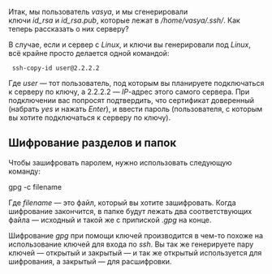 
 Итак, мы пользователь _vasya_, и мы сгенерировали ключи _id_rsa_ и _id_rsa.pub_, которые лежат в _/home/vasya/.ssh/_. Как теперь рассказать о них серверу?

В случае, если и сервер с _Linux_, и ключи вы генерировали под _Linux_, всё крайне просто делается одной командой:

     ssh-copy-id user@2.2.2.2

Где _user_ — тот пользователь, под которым вы планируете подключаться к серверу по ключу, а 2.2.2.2 — _IP_-адрес этого самого сервера. При подключении вас попросят подтвердить, что сертификат доверенный (набрать _yes_ и нажать _Enter_), и ввести пароль (пользователя, с которым вы хотите подключаться к серверу по ключу).

## **Шифрование разделов и папок**

Чтобы зашифровать паролем, нужно использовать следующую команду:

gpg -c filename

Где _filename_ — это файл, который вы хотите зашифровать. Когда шифрование закончится, в папке будут лежать два соответствующих файла — исходный и такой же с припиской ._gpg_ на конце.

Шифрование _gpg_ при помощи ключей производится в чем-то похоже на использование ключей для входа по _ssh_. Вы так же генерируете пару ключей — открытый и закрытый — и так же открытый используется для шифрования, а закрытый — для расшифровки.